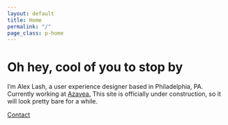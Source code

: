 ```yaml
---
layout: default
title: Home
permalink: "/"
page_class: p-home
---
```

# Oh hey, cool of you to stop by
I’m Alex Lash, a user experience designer based in Philadelphia, PA. Currently 
working at [Azavea.](https://azavea.com) This site is officially under 
construction, so it will look pretty bare for a while. 

<a href="mailto:alexandralash@gmail.com" class="c-btn">Contact</a>
